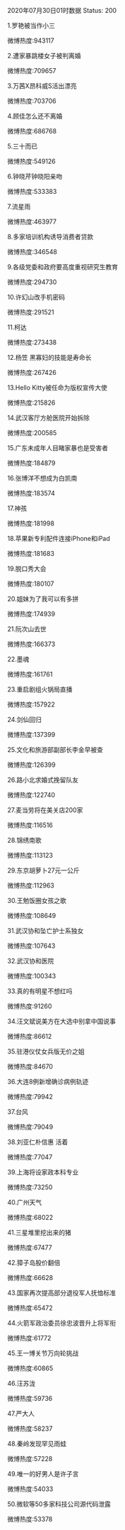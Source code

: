 2020年07月30日01时数据
Status: 200

1.罗艳被当作小三

微博热度:943117

2.遭家暴跳楼女子被判离婚

微博热度:709657

3.万茜X昂科威S活出漂亮

微博热度:703706

4.顾佳怎么还不离婚

微博热度:686768

5.三十而已

微博热度:549126

6.钟晓芹钟晓阳亲吻

微博热度:533383

7.流星雨

微博热度:463977

8.多家培训机构诱导消费者贷款

微博热度:346548

9.各级党委和政府要高度重视研究生教育

微博热度:294730

10.许幻山改手机密码

微博热度:291521

11.柯达

微博热度:273438

12.杨笠 黑寡妇的技能是寿命长

微博热度:267426

13.Hello Kitty被任命为版权宣传大使

微博热度:215826

14.武汉客厅方舱医院开始拆除

微博热度:200585

15.广东未成年人目睹家暴也是受害者

微博热度:184879

16.张博洋不想成为白凯南

微博热度:183574

17.神孩

微博热度:181998

18.苹果新专利配件连接iPhone和iPad

微博热度:181683

19.脱口秀大会

微博热度:180107

20.姐妹为了我可以有多拼

微博热度:174939

21.阮次山去世

微博热度:166373

22.墨魂

微博热度:161761

23.重启剧组火锅局直播

微博热度:157922

24.剑仙回归

微博热度:137399

25.文化和旅游部副部长李金早被查

微博热度:126399

26.路小北求婚式挽留队友

微博热度:122740

27.麦当劳将在美关店200家

微博热度:116516

28.锦绣南歌

微博热度:113123

29.东京胡萝卜27元一公斤

微博热度:112963

30.王勉饭圈女孩之歌

微博热度:108649

31.武汉协和坠亡护士系独女

微博热度:107643

32.武汉协和医院

微博热度:100343

33.真的有明星不想红吗

微博热度:91260

34.汪文斌说美方在大选中别拿中国说事

微博热度:86612

35.驻港仪仗女兵版无价之姐

微博热度:84670

36.大连8例新增确诊病例轨迹

微博热度:79942

37.台风

微博热度:79049

38.刘亚仁朴信惠 活着

微博热度:77047

39.上海将设家政本科专业

微博热度:73250

40.广州天气

微博热度:68022

41.三星堆里挖出来的猪

微博热度:67477

42.獐子岛股价翻倍

微博热度:66628

43.国家再次提高部分退役军人抚恤标准

微博热度:65472

44.火箭军政治委员徐忠波晋升上将军衔

微博热度:61772

45.王一博关节万向轮挑战

微博热度:60865

46.汪苏泷

微博热度:59736

47.严大人

微博热度:58237

48.秦岭发现罕见雨蛙

微博热度:57228

49.唯一的好男人是许子言

微博热度:54033

50.微软等50多家科技公司源代码泄露

微博热度:53378

